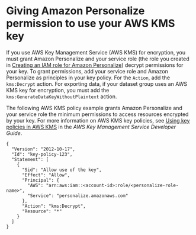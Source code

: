 # Giving Amazon Personalize permission to use your AWS KMS key<a name="granting-personalize-key-access"></a>

 If you use AWS Key Management Service \(AWS KMS\) for encryption, you must grant Amazon Personalize and your service role \(the role you created in [Creating an IAM role for Amazon Personalize](aws-personalize-set-up-permissions.md#set-up-create-role-with-permissions)\) decrypt permissions for your key\. To grant permissions, add your service role and Amazon Personalize as principles in your key policy\. For the `Action`, add the `kms:Decrypt` action\. For exporting data, if your dataset group uses an AWS KMS key for encryption, you must add the `kms:GenerateDataKeyWithoutPlaintext` action\. 

The following AWS KMS policy example grants Amazon Personalize and your service role the minimum permissions to access resources encrypted by your key\. For more information on AWS KMS key policies, see [Using key policies in AWS KMS](https://docs.aws.amazon.com/kms/latest/developerguide/key-policies.html) in the *AWS Key Management Service Developer Guide*\.

```
{
  "Version": "2012-10-17",
  "Id": "key-policy-123",
  "Statement": [
    {
      "Sid": "Allow use of the key",
      "Effect": "Allow",
      "Principal": {
        "AWS": "arn:aws:iam::<account-id>:role/<personalize-role-name>",
        "Service": "personalize.amazonaws.com"
      },
      "Action": "kms:Decrypt",
      "Resource": "*"
    }
  ]
}
```